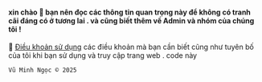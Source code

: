 #### xin chào 👋 bạn nên đọc các thông tin quan trọng này để không có tranh cãi đáng có ở tương lai . và cũng biết thêm về Admin và nhóm của chúng tôi !

📗 [Điều khoản sử dụng](https://github.com/vuminhngocpt/h-ng-d-n) các điều khoản mà bạn cần biết cũng như tuyên bố của tôi khi bạn sử dụng và truy cập trang web . code này


    Vũ Minh Ngọc © 2025
